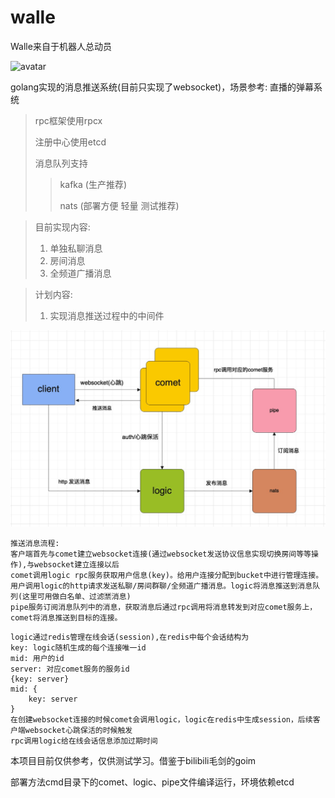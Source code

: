 # walle

Walle来自于机器人总动员

![avatar](https://ss2.bdstatic.com/70cFvnSh_Q1YnxGkpoWK1HF6hhy/it/u=3370454460,1552705626&fm=26&gp=0.jpg)

golang实现的消息推送系统(目前只实现了websocket)，场景参考: 直播的弹幕系统

> rpc框架使用rpcx
>
> 注册中心使用etcd
>
> 消息队列支持
>> kafka (生产推荐)
>>
>> nats (部署方便 轻量 测试推荐)

> 目前实现内容:
> 1. 单独私聊消息
> 2. 房间消息
> 3. 全频道广播消息

> 计划内容:
> 1. 实现消息推送过程中的中间件

![avatar](https://github.com/Germiniku/walle/blob/main/assets/process.png)

```
推送消息流程:
客户端首先与comet建立websocket连接(通过websocket发送协议信息实现切换房间等等操作),与websocket建立连接以后
comet调用logic rpc服务获取用户信息(key)。给用户连接分配到bucket中进行管理连接。
用户调用logic的http请求发送私聊/房间群聊/全频道广播消息。logic将消息推送到消息队列(这里可用做白名单、过滤🈲消息)
pipe服务订阅消息队列中的消息，获取消息后通过rpc调用将消息转发到对应comet服务上，comet将消息推送到目标的连接。 
```
```
logic通过redis管理在线会话(session),在redis中每个会话结构为
key: logic随机生成的每个连接唯一id
mid: 用户的id
server: 对应comet服务的服务id
{key: server}
mid: {
    key: server 
}
在创建websocket连接的时候comet会调用logic，logic在redis中生成session，后续客户端websocket心跳保活的时候触发
rpc调用logic给在线会话信息添加过期时间
```

本项目目前仅供参考，仅供测试学习。借鉴于bilibili毛剑的goim

部署方法cmd目录下的comet、logic、pipe文件编译运行，环境依赖etcd
